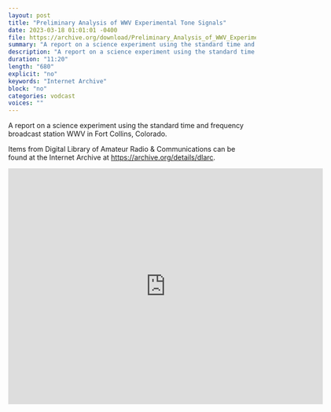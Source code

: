 ```yaml
---
layout: post
title: "Preliminary Analysis of WWV Experimental Tone Signals"
date: 2023-03-18 01:01:01 -0400
file: https://archive.org/download/Preliminary_Analysis_of_WWV_Experimental_Tone_Signals/Preliminary_Analysis_of_WWV_Experimental_Tone_Signals.ia.mp4
summary: "A report on a science experiment using the standard time and frequency broadcast station WWV in Fort Collins, Colorado."
description: "A report on a science experiment using the standard time and frequency broadcast station WWV in Fort Collins, Colorado."
duration: "11:20"
length: "680"
explicit: "no" 
keywords: "Internet Archive"
block: "no" 
categories: vodcast
voices: ""
---
```

A report on a science experiment using the standard time and frequency broadcast station WWV in Fort Collins, Colorado.

Items from Digital Library of Amateur Radio & Communications can be found at the Internet Archive at <https://archive.org/details/dlarc>.

<iframe src="https://archive.org/embed/Preliminary_Analysis_of_WWV_Experimental_Tone_Signals" width="640" height="480" frameborder="0" webkitallowfullscreen="true" mozallowfullscreen="true" allowfullscreen></iframe>
